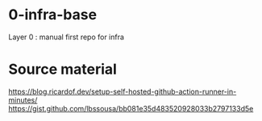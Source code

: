 # 0-infra-base
Layer 0 : manual first repo for infra

# Source material
https://blog.ricardof.dev/setup-self-hosted-github-action-runner-in-minutes/
https://gist.github.com/lbssousa/bb081e35d483520928033b2797133d5e
